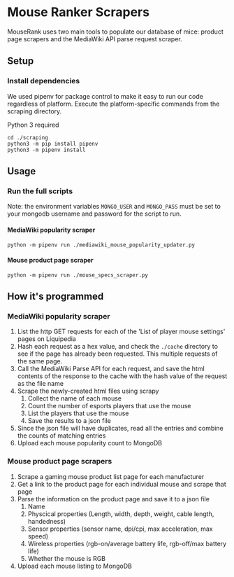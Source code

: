 # Mouse Ranker Scrapers

MouseRank uses two main tools to populate our database of mice: product page scrapers and the MediaWiki API parse request scraper.

## Setup

### Install dependencies

We used pipenv for package control to make it easy to run our code regardless of platform.
Execute the platform-specific commands from the scraping directory.

Python 3 required

```shell script
cd ./scraping
python3 -m pip install pipenv
python3 -m pipenv install
```

## Usage

### Run the full scripts

Note: the environment variables `MONGO_USER` and `MONGO_PASS` must be set to your mongodb username and password for the script to run.

#### MediaWiki popularity scraper

```shell script
python -m pipenv run ./mediawiki_mouse_popularity_updater.py
```

#### Mouse product page scraper

```shell script
python -m pipenv run ./mouse_specs_scraper.py
```

## How it's programmed

### MediaWiki popularity scraper

1. List the http GET requests for each of the 'List of player mouse settings' pages on Liquipedia
2. Hash each request as a hex value, and check the `./cache` directory to see if the page has already been requested. This multiple requests of the same page.
3. Call the MediaWiki Parse API for each request, and save the html contents of the response to the cache with the hash value of the request as the file name
4. Scrape the newly-created html files using scrapy
    1. Collect the name of each mouse
    2. Count the number of esports players that use the mouse
    3. List the players that use the mouse
    4. Save the results to a json file
5. Since the json file will have duplicates, read all the entries and combine the counts of matching entries
6. Upload each mouse popularity count to MongoDB

### Mouse product page scrapers

1. Scrape a gaming mouse product list page for each manufacturer
2. Get a link to the product page for each individual mouse and scrape that page
3. Parse the information on the product page and save it to a json file
    1. Name
    2. Physcical properties (Length, width, depth, weight, cable length, handedness)
    3. Sensor properties (sensor name, dpi/cpi, max acceleration, max speed)
    4. Wireless properties (rgb-on/average battery life, rgb-off/max battery life)
    5. Whether the mouse is RGB
6. Upload each mouse listing to MongoDB